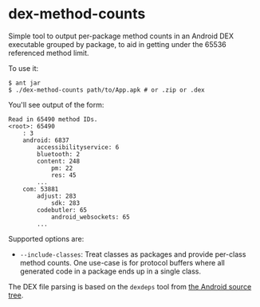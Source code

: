 # dex-method-counts

Simple tool to output per-package method counts in an Android DEX executable
grouped by package, to aid in getting under the 65536 referenced method limit.

To use it:

    $ ant jar
    $ ./dex-method-counts path/to/App.apk # or .zip or .dex

You'll see output of the form:

    Read in 65490 method IDs.
    <root>: 65490
        : 3
        android: 6837
            accessibilityservice: 6
            bluetooth: 2
            content: 248
                pm: 22
                res: 45
            ...
        com: 53881
            adjust: 283
                sdk: 283
            codebutler: 65
                android_websockets: 65
            ...

Supported options are:

* `--include-classes`: Treat classes as packages and provide per-class method counts. One use-case is for protocol buffers where all generated code in a package ends up in a single class.

The DEX file parsing is based on the `dexdeps` tool from
[the Android source tree](https://android.googlesource.com/platform/dalvik.git/+/master/tools/dexdeps/).
